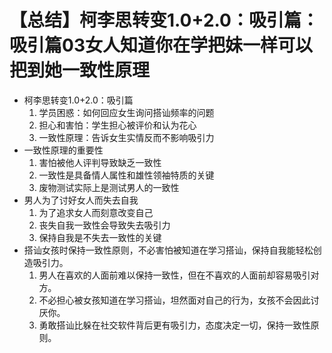 # 【总结】柯李思转变1.0+2.0：吸引篇：吸引篇03女人知道你在学把妹一样可以把到她一致性原理

-   柯李思转变1.0+2.0：吸引篇
    1.  学员困惑：如何回应女生询问搭讪频率的问题
    2.  担心和害怕：学生担心被评价和认为花心
    3.  一致性原理：告诉女生实情反而不影响吸引力
-   一致性原理的重要性
    1.  害怕被他人评判导致缺乏一致性
    2.  一致性是具备情人属性和雄性领袖特质的关键
    3.  废物测试实际上是测试男人的一致性
-   男人为了讨好女人而失去自我
    1.  为了追求女人而刻意改变自己
    2.  丧失自我一致性会导致失去吸引力
    3.  保持自我是不失去一致性的关键
-   搭讪女孩时保持一致性原则，不必害怕被知道在学习搭讪，保持自我能轻松创造吸引力。
    1.  男人在喜欢的人面前难以保持一致性，但在不喜欢的人面前却容易吸引对方。
    2.  不必担心被女孩知道在学习搭讪，坦然面对自己的行为，女孩不会因此讨厌你。
    3.  勇敢搭讪比躲在社交软件背后更有吸引力，态度决定一切，保持一致性原则。